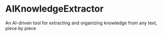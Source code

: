 # AIKnowledgeExtractor
An AI-driven tool for extracting and organizing knowledge from any text, piece by piece
